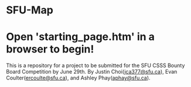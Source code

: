 # SFU-Map

# Open 'starting_page.htm' in a browser to begin!

This is a repository for a project to be submitted for the SFU CSSS Bounty Board Competition by June 29th.
By Justin Choi(jca377@sfu.ca), Evan Coulter(ercoulte@sfu.ca), and Ashley Phay(aphay@sfu.ca).
